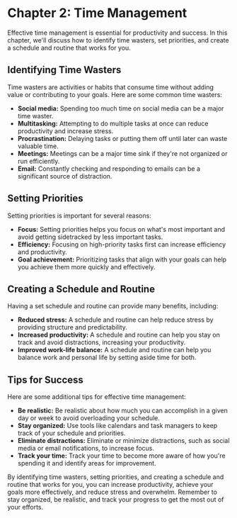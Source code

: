Chapter 2: Time Management
==========================

Effective time management is essential for productivity and success. In this chapter, we'll discuss how to identify time wasters, set priorities, and create a schedule and routine that works for you.

Identifying Time Wasters
------------------------

Time wasters are activities or habits that consume time without adding value or contributing to your goals. Here are some common time wasters:

* **Social media:** Spending too much time on social media can be a major time waster.
* **Multitasking:** Attempting to do multiple tasks at once can reduce productivity and increase stress.
* **Procrastination:** Delaying tasks or putting them off until later can waste valuable time.
* **Meetings:** Meetings can be a major time sink if they're not organized or run efficiently.
* **Email:** Constantly checking and responding to emails can be a significant source of distraction.

Setting Priorities
------------------

Setting priorities is important for several reasons:

* **Focus:** Setting priorities helps you focus on what's most important and avoid getting sidetracked by less important tasks.
* **Efficiency:** Focusing on high-priority tasks first can increase efficiency and productivity.
* **Goal achievement:** Prioritizing tasks that align with your goals can help you achieve them more quickly and effectively.

Creating a Schedule and Routine
-------------------------------

Having a set schedule and routine can provide many benefits, including:

* **Reduced stress:** A schedule and routine can help reduce stress by providing structure and predictability.
* **Increased productivity:** A schedule and routine can help you stay on track and avoid distractions, increasing your productivity.
* **Improved work-life balance:** A schedule and routine can help you balance work and personal life by setting aside time for both.

Tips for Success
----------------

Here are some additional tips for effective time management:

* **Be realistic:** Be realistic about how much you can accomplish in a given day or week to avoid overloading your schedule.
* **Stay organized:** Use tools like calendars and task managers to keep track of your schedule and priorities.
* **Eliminate distractions:** Eliminate or minimize distractions, such as social media or email notifications, to increase focus.
* **Track your time:** Track your time to become more aware of how you're spending it and identify areas for improvement.

By identifying time wasters, setting priorities, and creating a schedule and routine that works for you, you can increase productivity, achieve your goals more effectively, and reduce stress and overwhelm. Remember to stay organized, be realistic, and track your progress to get the most out of your efforts.
